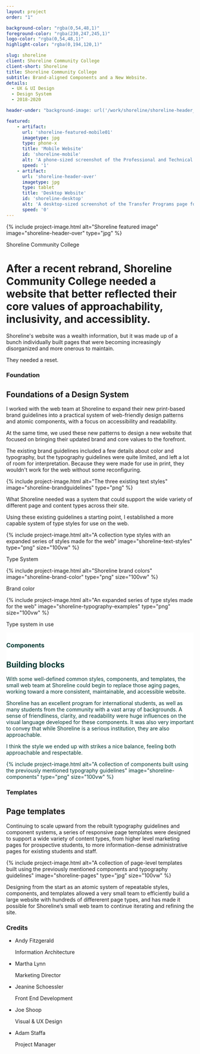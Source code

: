 ```yaml
---
layout: project
order: "1"

background-color: "rgba(0,54,48,1)"
foreground-color: "rgba(230,247,245,1)"
logo-color: "rgba(0,54,48,1)"
highlight-color: "rgba(0,194,120,1)"

slug: shoreline
client: Shoreline Community College
client-short: Shoreline
title: Shoreline Community College
subtitle: Brand-aligned Components and a New Website.
details:
  - UX & UI Design
  - Design System
  - 2018-2020

header-under: "background-image: url('/work/shoreline/shoreline-header_2400w.png')"

featured: 
    - artifact: 
      url: 'shoreline-featured-mobile01'
      imagetype: jpg
      type: phone-x
      title: 'Mobile Website'
      id: 'shoreline-mobile'
      alt: 'A phone-sized screenshot of the Professional and Technical Programs page for the Shoreline Community College website'
      speed: '1'
    - artifact:
      url: 'shoreline-header-over'
      imagetype: jpg
      type: tablet
      title: 'Desktop Website'
      id: 'shoreline-desktop'
      alt: 'A desktop-sized screenshot of the Transfer Programs page for the Shoreline Community College website'
      speed: '0'
---
```

<div class="container project-container">
<div class="header-over">
    {% include project-image.html alt="Shoreline featured image" image="shoreline-header-over" type="jpg" %}
</div>
<div class="grid-row project-intro grid">
    <!-- <div class="grid-row-label"><h3>Overview</h3></div> -->
    <div class="grid-row-headline">
        <p>Shoreline Community College</p>
        <h1>After a recent rebrand, Shoreline Community College needed a website that better reflected their core values of approachability, inclusivity, and accessiblity.</h1>
        <p>Shoreline's website was a wealth information, but it was made up of a bunch individually built pages that were becoming increasingly disorganized and more onerous to maintain.</p>
        <p>They needed a reset.</p>
    </div>
</div>

<div class="grid-row grid">
    <div class="grid-row-copy">
        <h3>Foundation</h3>
        <h2>Foundations of a Design System</h2>
        <p>I worked with the web team at Shoreline to expand their new print-based brand guidelines into a practical system of web-friendly design patterns and atomic components, with a focus on accessibility and readability.</p>
        <p>At the same time, we used these new patterns to design a new website that focused on bringing their updated brand and core values to the forefront.</p>
        <p>The existing brand guidelines included a few details about color and typography, but the typography guidelines were quite limited, and left a lot of room for interpretation. Because they were made for use in print, they wouldn't work for the web without some reconfiguring.</p>
        <p>
        {% include project-image.html alt="The three existing text styles" image="shoreline-brandguidelines" type="png" %}</p>
        <p>What Shoreline needed was a system that could support the wide variety of different page and content types across their site.</p>
        <p>Using these existing guidelines a starting point, I established a more capable system of type styles for use on the web.</p>
    </div>
</div>
<div class="grid-row grid">
  <!-- <div class="grid-row-label"><h3>Text Styles</h3></div> -->
  <div class="project-bigimage">
    {% include project-image.html alt="A collection type styles with an expanded series of styles made for the web" image="shoreline-text-styles" type="png" size="100vw" %}
    <p class="caption">Type System</p>
  </div>
  <!-- <div class="grid-row-label"><h3>Brand Color</h3></div> -->
  <div class="project-bigimage">
    {% include project-image.html alt="Shoreline brand colors" image="shoreline-brand-color" type="png" size="100vw" %}
    <p class="caption">Brand color</p>
  </div>
  <!-- <div class="grid-row-label"><h3>Typography Rhythm</h3></div> -->
  <div class="project-bigimage">
    {% include project-image.html alt="An expanded series of type styles made for the web" image="shoreline-typography-examples" type="png" size="100vw" %}
    <p class="caption">Type system in use</p>
  </div>
</div>
</div>
<div style="background:white; color:rgba(0,54,48,1);padding-top:1px">
  <div class="container project-container">
  <div class="grid-row grid">
      <div class="grid-row-copy">
          <h3>Components</h3>
          <h2>Building blocks</h2>
          <p>With some well-defined common styles, components, and templates, the small web team at Shoreline could begin to replace those aging pages, working toward a more consistent, maintainable, and accessible website.</p>
          <p>Shoreline has an excellent program for international students, as well as many students from the community with a vast array of backgrounds. A sense of friendliness, clarity, and readability were huge influences on the visual language developed for these components. It was also very important to convey that while Shoreline is a serious institution, they are also approachable.</p>
          <p>I think the style we ended up with strikes a nice balance, feeling both approachable and respectable.</p>
      </div>
  </div>

  <div class="full-width pb-6">
    {% include project-image.html alt="A collection of components built using the previously mentioned typography guidelines" image="shoreline-components" type="png" size="100vw" %}
    <!-- TODO: need margin or padding on the bottom here -->
  </div>
  </div>
</div>
<div class="container project-container">
<div class="grid-row grid">
    <div class="grid-row-copy">
        <h3>Templates</h3>
        <h2>Page templates</h2>
        <p>Continuing to scale upward from the rebuilt typography guidelines and component systems, a series of responsive page templates were designed to support a wide variety of content types, from higher level marketing pages for prospective students, to more information-dense administrative pages for existing students and staff.</p>
    </div>
</div>

<div class="full-width">
  {% include project-image.html alt="A collection of page-level templates built using the previously mentioned components and typography guidelines" image="shoreline-pages" type="jpg" size="100vw" %}
</div>
<!-- TODO fill in some of the awkward gaps around the sides -->

<div class="grid-row grid">
    <div class="grid-row-copy">
        <p>Designing from the start as an atomic system of repeatable styles, components, and templates allowed a very small team to efficiently build a large website with hundreds of differerent page types, and has made it possible for Shoreline’s small web team to continue iterating and refining the site.</p>
    </div>
</div>

<div class="grid-row grid">
    <div class="project-credits">
      <h3>Credits</h3>
      <ul class="credits">
        <li class="credit">
          <p class="name">Andy Fitzgerald</p>
          <p class="role">Information Architecture</p>
        </li>
        <li class="credit">
          <p class="name">Martha Lynn</p>
          <p class="role">Marketing Director</p>
        </li>
        <li class="credit">
          <p class="name">Jeanine Schoessler</p>
          <p class="role">Front End Development</p>
        </li>
        <li class="credit">
          <p class="name">Joe Shoop</p>
          <p class="role">Visual & UX Design</p>
        </li>
        <li class="credit">
          <p class="name">Adam Staffa</p>
          <p class="role">Project Manager</p>
        </li>
      </ul>
      </div>
</div>
</div>